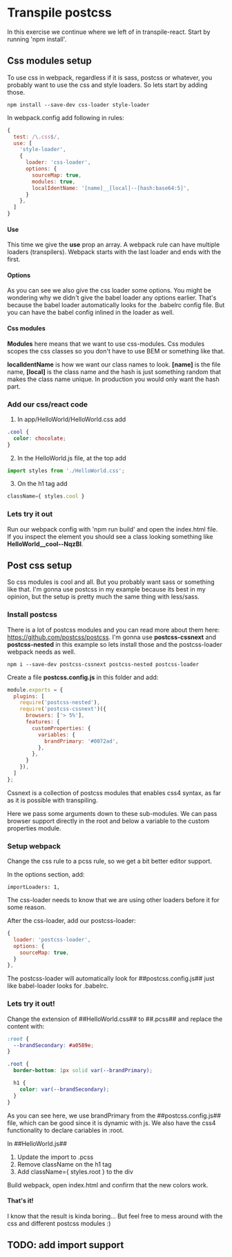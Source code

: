 # Transpile postcss

In this exercise we continue where we left of in transpile-react. Start by running 'npm install'.

## Css modules setup

To use css in webpack, regardless if it is sass, postcss or whatever, you probably want to use the css and style loaders. So lets start by adding those.

````text
npm install --save-dev css-loader style-loader
````

In webpack.config add following in rules:
```javascript
{
  test: /\.css$/,
  use: [
    'style-loader',
    {
      loader: 'css-loader',
      options: {
        sourceMap: true,
        modules: true,
        localIdentName: '[name]__[local]--[hash:base64:5]',
      }
    },
  ]
}
```
#### Use
This time we give the **use** prop an array. A webpack rule can have multiple loaders (transpilers). Webpack starts with the last loader and ends with the first.

#### Options
As you can see we also give the css loader some options. You might be wondering why we didn't give the babel loader any options earlier. That's because the babel loader automatically looks for the .babelrc config file. But you can have the babel config inlined in the loader as well.

#### Css modules
**Modules** here means that we want to use css-modules. Css modules scopes the css classes so you don't have to use BEM or something like that.

**localIdentName** is how we want our class names to look. **[name]** is the file name, **[local]** is the class name and the hash is just something random that makes the class name unique. In production you would only want the hash part.

### Add our css/react code

1. In app/HelloWorld/HelloWorld.css add
```css
.cool {
  color: chocolate;
}
```
2. In the HelloWorld.js file, at the top add 
```javascript
import styles from './HelloWorld.css';
```
3. On the h1 tag add 
````javascript
className={ styles.cool }
````

### Lets try it out

Run our webpack config with 'npm run build' and open the index.html file. <br>
If you inspect the element you should see a class looking something like **HelloWorld__cool--NqzBl**.

## Post css setup

So css modules is cool and all. But you probably want sass or something like that. I'm gonna use postcss in my example because its best in my opinion, but the setup is pretty much the same thing with less/sass.

### Install postcss

There is a lot of postcss modules and you can read more about them here: https://github.com/postcss/postcss. I'm gonna use **postcss-cssnext** and **postcss-nested** in this example so lets install those and the postcss-loader webpack needs as well.

```text
npm i --save-dev postcss-cssnext postcss-nested postcss-loader
```

Create a file **postcss.config.js** in this folder and add:
````javascript
module.exports = {
  plugins: [
    require('postcss-nested'),
    require('postcss-cssnext')({
      browsers: ['> 5%'],
      features: {
        customProperties: {
          variables: {
            brandPrimary: '#0072ad',
          },
        },
      }
    }),
  ]
};
````

Cssnext is a collection of postcss modules that enables css4 syntax, as far as it is possible with transpiling.

Here we pass some arguments down to these sub-modules. 
We can pass browser support directly in the root and below a variable to the custom properties module.

### Setup webpack

Change the css rule to a pcss rule, so we get a bit better editor support.

In the options section, add:
```text
importLoaders: 1,
```
The css-loader needs to know that we are using other loaders before it for some reason.

After the css-loader, add our postcss-loader:
````javascript
{
  loader: 'postcss-loader',
  options: {
    sourceMap: true,
  }
},
````

The postcss-loader will automatically look for ##postcss.config.js## just like babel-loader looks for .babelrc.

### Lets try it out!

Change the extension of ##HelloWorld.css## to ##.pcss## and replace the content with:

```css
:root {
  --brandSecondary: #a0589e;
}

.root {
  border-bottom: 1px solid var(--brandPrimary);

  h1 {
    color: var(--brandSecondary);
  }
}
```

As you can see here, we use brandPrimary from the ##postcss.config.js## file, which can be good since it is dynamic with js. We also have the css4 functionality to declare cariables in :root.

In ##HelloWorld.js##
1. Update the import to .pcss
2. Remove className on the h1 tag
3. Add className={ styles.root } to the div

Build webpack, open index.html and confirm that the new colors work.

#### That's it!

I know that the result is kinda boring... But feel free to mess around with the css and different postcss modules :)

## TODO: add import support